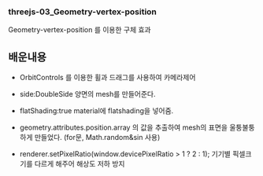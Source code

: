 ### threejs-03_Geometry-vertex-position

Geometry-vertex-position 를 이용한 구체 효과

## 배운내용
- OrbitControls 를 이용한 휠과 드래그를 사용하여 카메라제어
- side:DoubleSide 양면의 mesh를 만들어준다.
- flatShading:true material에 flatshading을 넣어줌.
- geometry.attributes.position.array 의 값을 추출하여 mesh의 표면을 울퉁불퉁하게 만들었다. 
(for문, Math.random&sin 사용)

- renderer.setPixelRatio(window.devicePixelRatio > 1 ? 2 : 1); 
기기별 픽셀크기를 다르게 해주어 해상도 저하 방지

